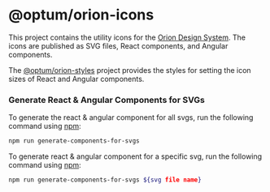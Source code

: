# @optum/orion-icons

This project contains the utility icons for the [Orion Design System](https://tempo.frontify.com/d/KtAzWY7gP43S). The icons are published as SVG files, React components, and Angular components.

The [@optum/orion-styles](https://github.com/Optum/orion-styles) project provides the styles for setting the icon sizes of React and Angular components.

### Generate React & Angular Components for SVGs

To generate the react & angular component for all svgs, run the following command using [npm](https://www.npmjs.com/):

```bash
npm run generate-components-for-svgs
```

To generate react & angular component for a specific svg, run the following command using [npm](https://www.npmjs.com/):

```bash
npm run generate-components-for-svgs ${svg file name}
```